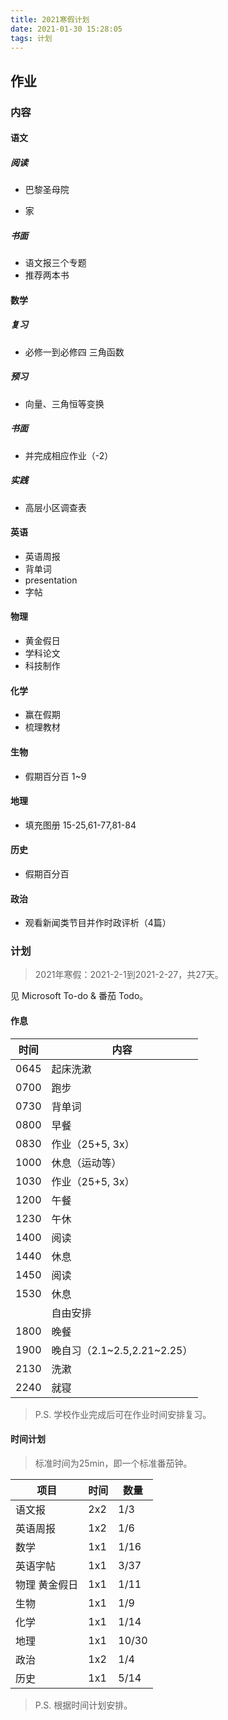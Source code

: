 ```yaml
---
title: 2021寒假计划
date: 2021-01-30 15:28:05
tags: 计划
---
```

## 作业

### 内容

#### 语文

##### 阅读

- 巴黎圣母院

- 家

##### 书面

- 语文报三个专题
- 推荐两本书

#### 数学

##### 复习

- 必修一到必修四 三角函数

##### 预习

- 向量、三角恒等变换

##### 书面

- 并完成相应作业（-2）

##### 实践

- 高层小区调查表

#### 英语

- 英语周报
- 背单词
- presentation
- 字帖

#### 物理

- 黄金假日
- 学科论文
- 科技制作

#### 化学

- 赢在假期
- 梳理教材

#### 生物

- 假期百分百 1~9

#### 地理

- 填充图册 15-25,61-77,81-84

#### 历史

- 假期百分百

#### 政治

- 观看新闻类节目并作时政评析（4篇）

### 计划

> 2021年寒假：2021-2-1到2021-2-27，共27天。

见 Microsoft To-do & 番茄 Todo。

#### 作息

| 时间 | 内容                          |
| ---- | ----------------------------- |
| 0645 | 起床洗漱                      |
| 0700 | 跑步                          |
| 0730 | 背单词                        |
| 0800 | 早餐                          |
| 0830 | 作业（25+5, 3x）              |
| 1000 | 休息（运动等）                |
| 1030 | 作业（25+5, 3x）              |
| 1200 | 午餐                          |
| 1230 | 午休                          |
| 1400 | 阅读                          |
| 1440 | 休息                          |
| 1450 | 阅读                          |
| 1530 | 休息                          |
|      | 自由安排                      |
| 1800 | 晚餐                          |
| 1900 | 晚自习（2.1\~2.5,2.21\~2.25） |
| 2130 | 洗漱                          |
| 2240 | 就寝                          |

>  P.S. 学校作业完成后可在作业时间安排复习。

#### 时间计划

> 标准时间为25min，即一个标准番茄钟。

| 项目          | 时间 | 数量  |
| ------------- | ---- | ----- |
| 语文报        | 2x2  | 1/3   |
| 英语周报      | 1x2  | 1/6   |
| 数学          | 1x1  | 1/16  |
| 英语字帖      | 1x1  | 3/37  |
| 物理 黄金假日 | 1x1  | 1/11  |
| 生物          | 1x1  | 1/9   |
| 化学          | 1x1  | 1/14  |
| 地理          | 1x1  | 10/30 |
| 政治          | 1x2  | 1/4   |
| 历史          | 1x1  | 5/14  |

> P.S. 根据时间计划安排。